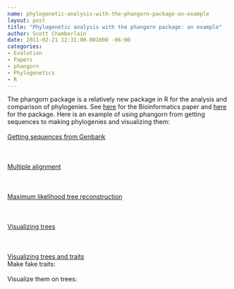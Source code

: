 ```yaml
--- 
name: phylogenetic-analysis-with-the-phangorn-package-an-example
layout: post
title: "Phylogenetic analysis with the phangorn package: an example"
author: Scott Chamberlain
date: 2011-02-21 12:31:00.001000 -06:00
categories: 
- Evolution
- Papers
- phangorn
- Phylogenetics
- R
---
```

The phangorn package is a relatively new package in R for the analysis and comparison of phylogenies.&nbsp;See <a href="http://bioinformatics.oxfordjournals.org/content/27/4/592.short">here</a> for the Bioinformatics paper and <a href="http://cran.r-project.org/web/packages/phangorn/index.html">here</a> for the package.&nbsp;Here is an example of using phangorn from getting sequences to making phylogenies and visualizing them:<br /><br /><u>Getting sequences from Genbank</u><br /><br /><br /><br /><u>Multiple alignment</u><br /><br /><br /><br /><u>Maximum likelihood tree reconstruction</u><br /><br /><br /><br /><u>Visualizing trees</u><br /><br /><br /><br /><u>Visualizing trees and traits</u><br />Make fake traits:<br /><br />Visualize them on trees:<br /><u><br /></u><br /><u><br /></u><br /><u><br /></u>
